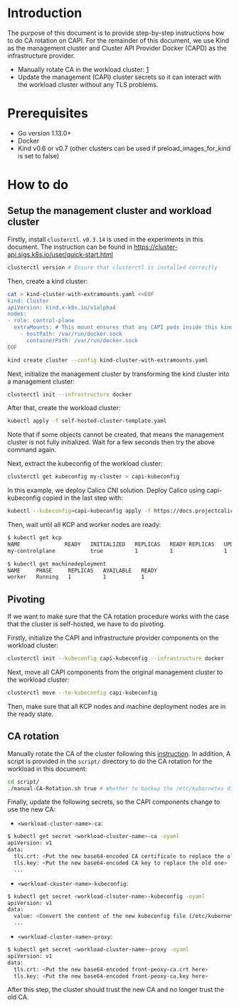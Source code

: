 # Introduction
The purpose of this document is to provide step-by-step instructions how to do CA rotation on CAPI. For the remainder of this document, we use Kind as the management cluster and Cluster API Provider Docker (CAPD) as the infrastructure provider.
- Manually rotate CA in the workload cluster: [1][1] 
- Update the management (CAPI) cluster secrets so it can interact with the workload cluster without any TLS problems.

# Prerequisites
- Go version 1.13.0+
- Docker
- Kind v0.6 or v0.7 (other clusters can be used if preload_images_for_kind is set to false)

# How to do
## Setup the management cluster and workload cluster
Firstly, install `clusterctl`. `v0.3.14` is used in the experiments in this document. The instruction can be found in https://cluster-api.sigs.k8s.io/user/quick-start.html
```sh
clusterctl version # Ensure that clusterctl is installed correctly
```
Then, create a kind cluster:
```sh
cat > kind-cluster-with-extramounts.yaml <<EOF
kind: Cluster
apiVersion: kind.x-k8s.io/v1alpha4
nodes:
- role: control-plane
  extraMounts: # This mount ensures that any CAPI pods inside this kind cluster can interact with the docker socker of the host
    - hostPath: /var/run/docker.sock
      containerPath: /var/run/docker.sock
EOF

kind create cluster --config kind-cluster-with-extramounts.yaml
```
Next, initialize the management cluster by transforming the kind cluster into a management cluster:
```sh
clusterctl init --infrastructure docker
```
After that, create the workload cluster:
```sh
kubectl apply -f self-hosted-cluster-template.yaml
```
Note that if some objects cannot be created, that means the management cluster is not fully initialized. Wait for a few seconds then try the above command again. 

Next, extract the kubeconfig of the workload cluster:
```sh
clusterctl get kubeconfig my-cluster > capi-kubeconfig
```
In this example, we deploy Calico CNI solution. Deploy Calico using capi-kubeconfig copied in the last step with:
```sh
kubectl --kubeconfig=capi-kubeconfig apply -f https://docs.projectcalico.org/v3.15/manifests/calico.yaml
```
Then, wait until all KCP and worker nodes are ready:
```sh
$ kubectl get kcp
NAME              READY   INITIALIZED   REPLICAS   READY REPLICAS   UPDATED REPLICAS   UNAVAILABLE REPLICAS
my-controlplane           true          1          1                1                  

$ kubectl get machinedeployment
NAME     PHASE     REPLICAS   AVAILABLE   READY
worker   Running   1          1           1
```
## Pivoting
If we want to make sure that the CA rotation procedure works with the case that the cluster is self-hosted, we have to do pivoting.

Firstly, initialize the CAPI and infrastructure provider components on the workload cluster:
```sh
clusterctl init --kubeconfig capi-kubeconfig --infrastructure docker
```
Next, move all CAPI components from the original management cluster to the workload cluster:
```sh
clusterctl move --to-kubeconfig capi-kubeconfig
```
Then, make sure that all KCP nodes and machine deployment nodes are in the ready state.
## CA rotation
Manually rotate the CA of the cluster following this [instruction][1]. In addition, A script is provided in the `script/` directory to do the CA rotation for the workload in this document:
```sh
cd script/
./manual-CA-Rotation.sh true # Whether to backup the /etc/kubernetes directory in the controlplane or not.
```
Finally, update the following secrets, so the CAPI components change to use the new CA:
- `<workload-cluster-name>-ca`: 
```sh
$ kubectl get secret <workload-cluster-name>-ca -oyaml
apiVersion: v1
data:
  tls.crt: <Put the new base64-encoded CA certificate to replace the old one>
  tls.key: <Put the new base64-encoded CA key to replace the old one>
  ...
```

- `<workload-ckuster-name>-kubeconfig`:
```sh
$ kubectl get secret <workload-clsuter-name>-kubeconfig -oyaml
apiVersion: v1
data:
  value: <Convert the content of the new kubeconfig file (/etc/kubernetes/admin.conf) to base64 code and put it here>
  ...
```

- `<workload-cluster-name>-proxy`:
```sh
$ kubectl get secret <workload-cluster-name>-proxy -oyaml
apiVersion: v1
data:
  tls.crt: <Put the new base64-encoded front-peoxy-ca.crt here>
  tls.key: <Put the new base64-encoded front-peoxy-ca.key here>
```
After this step, the cluster should trust the new CA and no longer trust the old CA. 

[1]: https://kubernetes.io/docs/tasks/tls/manual-rotation-of-ca-certificates/




